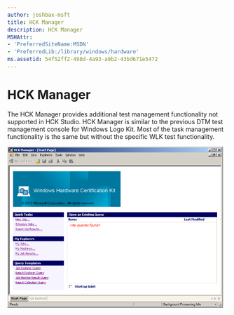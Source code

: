 ```yaml
---
author: joshbax-msft
title: HCK Manager
description: HCK Manager
MSHAttr:
- 'PreferredSiteName:MSDN'
- 'PreferredLib:/library/windows/hardware'
ms.assetid: 54f52ff2-498d-4a93-a9b2-43bd671e5472
---
```


# HCK Manager


The HCK Manager provides additional test management functionality not supported in HCK Studio. HCK Manager is similar to the previous DTM test management console for Windows Logo Kit. Most of the task management functionality is the same but without the specific WLK test functionality.

![windows hck manager](images/hck-win8-manager.png)

 

 






